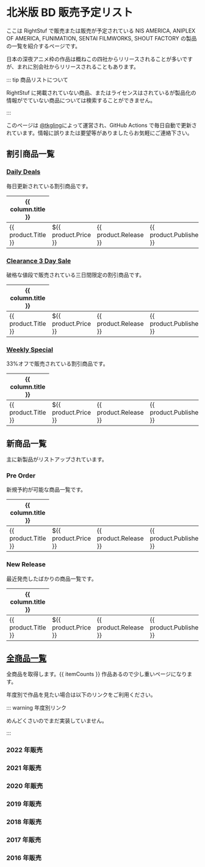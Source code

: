 # 北米版 BD 販売予定リスト

ここは RightStuf で販売または販売が予定されている NIS AMERICA, ANIPLEX OF AMERICA, FUNIMATION, SENTAI FILMWORKS, SHOUT FACTORY の製品の一覧を紹介するページです。

日本の深夜アニメ枠の作品は概ねこの四社からリリースされることが多いですが、まれに別会社からリリースされることもあります。

::: tip 商品リストについて

RightStuf に掲載されていない商品、またはライセンスはされているが製品化の情報がでていない商品については検索することができません。

:::

このページは [@tkgling](https://twitter.com/tkgling)によって運営され、GitHub Actions で毎日自動で更新されています。情報に誤りまたは要望等がありましたらお気軽にご連絡下さい。

## 割引商品一覧

### [Daily Deals](https://www.rightstufanime.com/daily-deals)

毎日更新されている割引商品です。

<table class="table">
    <thead>
        <tr>
            <th v-for="column in columns" :class="column.field" :key="column.title">
                {{ column.title }}
            </th>
        </tr>
    </thead>
    <tbody is="transition-group" name="product-list">
        <tr v-for="product in dailydeals">
            <td class="title"><a :href="'https://www.rightstufanime.com/' + product.ProductId">{{ product.Title }}</a></td>
            <td class="price">${{ product.Price }}</td>
            <td class="release">{{ product.Release }}</td>
            <td class="publisher">{{ product.Publisher }}</td>
        </tr>
    </tbody>
</table>

### [Clearance 3 Day Sale](https://www.rightstufanime.com/sales-and-promos/Three-Day-Sale)

破格な値段で販売されている三日間限定の割引商品です。

<table class="table">
    <thead>
        <tr>
            <th v-for="column in columns" :class="column.field" :key="column.title">
                {{ column.title }}
            </th>
        </tr>
    </thead>
    <tbody is="transition-group" name="product-list">
        <tr v-for="product in clearances">
            <td class="title"><a :href="'https://www.rightstufanime.com/' + product.ProductId">{{ product.Title }}</a></td>
            <td class="price">${{ product.Price }}</td>
            <td class="release">{{ product.Release }}</td>
            <td class="publisher">{{ product.Publisher }}</td>
        </tr>
    </tbody>
</table>

### [Weekly Special](https://www.rightstufanime.com/sales-and-promos/Weekly-Specials)

33%オフで販売されている割引商品です。

<table class="table">
    <thead>
        <tr>
            <th v-for="column in columns" :class="column.field" :key="column.title">
                {{ column.title }}
            </th>
        </tr>
    </thead>
    <tbody is="transition-group" name="product-list">
        <tr v-for="product in weeklyspecials">
            <td class="title"><a :href="'https://www.rightstufanime.com/' + product.ProductId">{{ product.Title }}</a></td>
            <td class="price">${{ product.Price }}</td>
            <td class="release">{{ product.Release }}</td>
            <td class="publisher">{{ product.Publisher }}</td>
        </tr>
    </tbody>
</table>

## 新商品一覧

主に新製品がリストアップされています。

### Pre Order

新規予約が可能な商品一覧です。

<table class="table">
    <thead>
        <tr>
            <th v-for="column in columns" :class="column.field" :key="column.title">
                {{ column.title }}
            </th>
        </tr>
    </thead>
    <tbody is="transition-group" name="product-list">
        <tr v-for="product in preorders">
            <td class="title"><a :href="'https://www.rightstufanime.com/' + product.ProductId">{{ product.Title }}</a></td>
            <td class="price">${{ product.Price }}</td>
            <td class="release">{{ product.Release }}</td>
            <td class="publisher">{{ product.Publisher }}</td>
        </tr>
    </tbody>
</table>

### New Release

最近発売したばかりの商品一覧です。

<table class="table">
    <thead>
        <tr>
            <th v-for="column in columns" :class="column.field" :key="column.title">
                {{ column.title }}
            </th>
        </tr>
    </thead>
    <tbody is="transition-group" name="product-list">
        <tr v-for="product in newreleases">
            <td class="title"><a :href="'https://www.rightstufanime.com/' + product.ProductId">{{ product.Title }}</a></td>
            <td class="price">${{ product.Price }}</td>
            <td class="release">{{ product.Release }}</td>
            <td class="publisher">{{ product.Publisher }}</td>
        </tr>
    </tbody>
</table>

## [全商品一覧](rightstuf.html)

全商品を取得します。{{ itemCounts }} 作品あるので少し重いページになります。

年度別で作品を見たい場合は以下のリンクをご利用ください。

::: warning 年度別リンク

めんどくさいのでまだ実装していません。

:::

### 2022 年販売

### 2021 年販売

### 2020 年販売

### 2019 年販売

### 2018 年販売

### 2017 年販売

### 2016 年販売

<script>
export default {
    // el: "#app",
    data() {
        return {
            columns: [
                {
                    title: "Title",
                    field: "title"
                },
                {
                    title: "Price",
                    field: "price"
                },
                {
                    title: "Release",
                    field: "release"
                },
                {
                    title: "Publisher",
                    field: "publisher"
                }
            ],
            itemCounts: null,
            newreleases: [],
            preorders: [],
            dailydeals: [],
            weeklyspecials: [],
            clearances: [],
            currentTime: new Date().toLocaleDateString()
        }
    },
    mounted() {
        const date = new Date()
        const filePath = `/json/${date.getFullYear()}${(date.getMonth() + 1).toString().padStart(2, "0")}${(date.getDate()).toString().padStart(2, "0")}.json`
        fetch(filePath)
            .then(r => r.json())
            .then(json => {
                const sortedJSON = json.sort((x, y) => new Date(y.Release) - new Date(x.Release))
                this.itemCounts = sortedJSON.length
                this.preorders = sortedJSON.filter(x => x.OrderType === "Pre-order")
                this.newreleases = sortedJSON.filter(x => x.OrderType === "New-Release")
                this.dailydeals = sortedJSON.filter(x => x.Promotion === "Daily-Deals")
                this.weeklyspecials = sortedJSON.filter(x => x.Promotion === "Weekly-Specials")
                this.clearances = sortedJSON.filter(x => x.Promotion === "Three-Day-Sale")
            },
            response => {
                console.log("Error")
            })
    }
}
</script>
